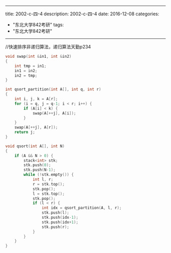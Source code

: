 
---
title: 2002-c-四-4
description: 2002-c-四-4
date: 2016-12-08
categories:
  - "东北大学842考研"
tags:
  - "东北大学842考研"

---



//快速排序非递归算法，递归算法天勤p234


```cpp
void swap(int &in1, int &in2)
{
	int tmp = in1;
	in1 = in2;
	in2 = tmp;
}

int qsort_partition(int A[], int q, int r)
{
	int i, j, k = A[r];
	for (i = q, j = q-1; i < r; i++) {
		if (A[i] < k) {
			swap(A[++j], A[i]);
		}
	}
	swap(A[++j], A[r]);
	return j;
}

void qsort(int A[], int N)
{
	if (A && N > 0) {
		stack<int> stk;
		stk.push(0);
		stk.push(N-1);
		while (!stk.empty()) {
			int l, r;
			r = stk.top();
			stk.pop();
			l = stk.top();
			stk.pop();
			if (l < r) {
				int idx = qsort_partition(A, l, r);
				stk.push(l);
				stk.push(idx-1);
				stk.push(idx+1);
				stk.push(r);
			}
		}
	}
}
```

